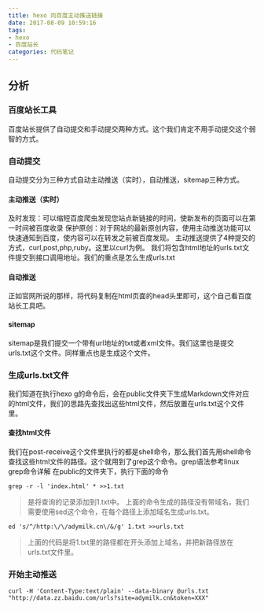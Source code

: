 ```yaml
---
title: hexo 向百度主动推送链接
date: 2017-08-09 10:59:16
tags:
- hexo
- 百度站长
categories: 代码笔记
---
```


## 分析

### 百度站长工具

百度站长提供了自动提交和手动提交两种方式。这个我们肯定不用手动提交这个弱智的方式。
<!-- more -->
### 自动提交

自动提交分为三种方式自动主动推送（实时），自动推送，sitemap三种方式。

#### 主动推送（实时）

及时发现：可以缩短百度爬虫发现您站点新链接的时间，使新发布的页面可以在第一时间被百度收录
保护原创：对于网站的最新原创内容，使用主动推送功能可以快速通知到百度，使内容可以在转发之前被百度发现。
主动推送提供了4种提交的方式，curl,post,php,ruby。这里以curl为例。
我们将包含html地址的urls.txt文件提交到接口调用地址。我们的重点是怎么生成urls.txt


#### 自动推送

正如官网所说的那样，将代码复制在html页面的head头里即可，这个自己看百度站长工具吧。


#### sitemap

sitemap是我们提交一个带有url地址的txt或者xml文件。我们这里也是提交urls.txt这个文件。同样重点也是生成这个文件。

### 生成urls.txt文件

我们知道在执行hexo g的命令后，会在public文件夹下生成Markdown文件对应的html文件，我们的思路先查找出这些html文件，然后放置在urls.txt这个文件里。

#### 查找html文件
我们在post-receive这个文件里执行的都是shell命令，那么我们首先用shell命令查找这些html文件的路径。这个就用到了grep这个命令。grep语法参考linux grep命令详解
在public的文件夹下，执行下面的命令

```
grep -r -l 'index.html' * >>1.txt

```

> 是将查询的记录添加到1.txt中。
上面的命令生成的路径没有带域名，我们需要使用sed这个命令，在每个路径上添加域名生成urls.txt。


```
ed 's/^/http:\/\/adymilk.cn\/&/g' 1.txt >>urls.txt
```

> 上面的代码是将1.txt里的路径都在开头添加上域名，并把新路径放在urls.txt文件里。


### 开始主动推送

```
curl -H 'Content-Type:text/plain' --data-binary @urls.txt "http://data.zz.baidu.com/urls?site=adymilk.cn&token=XXX"
```

